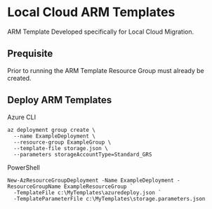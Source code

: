 # Local Cloud ARM Templates

ARM Template Developed specifically for Local Cloud Migration.

## Prequisite

Prior to running the ARM Template Resource Group must already be created. 

## Deploy ARM Templates


Azure CLI
```
az deployment group create \
  --name ExampleDeployment \
  --resource-group ExampleGroup \
  --template-file storage.json \
  --parameters storageAccountType=Standard_GRS

````

PowerShell

```
New-AzResourceGroupDeployment -Name ExampleDeployment -ResourceGroupName ExampleResourceGroup `
  -TemplateFile c:\MyTemplates\azuredeploy.json `
  -TemplateParameterFile c:\MyTemplates\storage.parameters.json
```